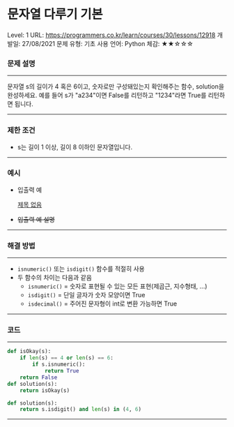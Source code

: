 # 문자열 다루기 기본

Level: 1
URL: https://programmers.co.kr/learn/courses/30/lessons/12918
개발일: 27/08/2021
문제 유형: 기초
사용 언어: Python
체감: ★★☆☆☆

### 문제 설명

---

문자열 s의 길이가 4 혹은 6이고, 숫자로만 구성돼있는지 확인해주는 함수, solution을 완성하세요. 예를 들어 s가 "a234"이면 False를 리턴하고 "1234"라면 True를 리턴하면 됩니다.

---

### 제한 조건

- s는 길이 1 이상, 길이 8 이하인 문자열입니다.

---

### 예시

- 입출력 예

    [제목 없음](%E1%84%86%E1%85%AE%E1%86%AB%E1%84%8C%E1%85%A1%E1%84%8B%E1%85%A7%E1%86%AF%20%E1%84%83%E1%85%A1%E1%84%85%E1%85%AE%E1%84%80%E1%85%B5%20%E1%84%80%E1%85%B5%E1%84%87%E1%85%A9%E1%86%AB%20fdfeb5bf3fe14f1a80104b8f578f1905/%E1%84%8C%E1%85%A6%E1%84%86%E1%85%A9%E1%86%A8%20%E1%84%8B%E1%85%A5%E1%86%B9%E1%84%82%E1%85%B3%E1%86%AB%20%E1%84%83%E1%85%A6%E1%84%8B%E1%85%B5%E1%84%90%E1%85%A5%E1%84%87%E1%85%A6%E1%84%8B%E1%85%B5%E1%84%89%E1%85%B3%20f0876263f0a442cabb482e1942be8d7e.csv)

- ~~입출력 예 설명~~

---

### 해결 방법

---

- `isnumeric()` 또는 `isdigit()` 함수를 적절히 사용
- 두 함수의 차이는 다음과 같음
    - `isnumeric()` = 숫자로 표현될 수 있는 모든 표현(제곱근, 지수형태, ...)
    - `isdigit()` = 단일 글자가 숫자 모양이면 True
    - `isdecimal()` = 주어진 문자형이 int로 변환 가능하면 True

---

### 코드

---

```python
def isOkay(s):
    if len(s) == 4 or len(s) == 6:
        if s.isnumeric():
            return True
    return False
def solution(s):
    return isOkay(s)
```

```python
def solution(s):
    return s.isdigit() and len(s) in (4, 6)
```

---